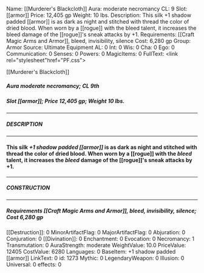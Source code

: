 Name: [[Murderer's Blackcloth]]
Aura: moderate necromancy
CL: 9
Slot: [[armor]]
Price: 12,405 gp
Weight: 10 lbs.
Description: This silk +1 shadow padded [[armor]] is as dark as night and stitched with thread the color of dried blood. When worn by a [[rogue]] with the bleed talent, it increases the bleed damage of the [[rogue]]'s sneak attacks by +1.
Requirements: [[Craft Magic Arms and Armor]], bleed, invisibility, silence
Cost: 6,280 gp
Group: Armor
Source: Ultimate Equipment
AL: 0
Int: 0
Wis: 0
Cha: 0
Ego: 0
Communication: 0
Senses: 0
Powers: 0
MagicItems: 0
FullText: <link rel="stylesheet"href="PF.css"><div class="heading"><p class="alignleft">[[Murderer's Blackcloth]]</p><div style="clear: both;"></div></div><div><h5><b>Aura </b>moderate necromancy; <b>CL </b>9th</h5><h5><b>Slot </b>[[armor]]; <b>Price </b>12,405 gp; <b>Weight </b>10 lbs.</h5></div><hr/><div><h5><b>DESCRIPTION</b></h5></div><hr/><div><h4><p>This silk <i>+1 shadow padded [[armor]]</i> is as dark as night and stitched with thread the color of dried blood. When worn by a [[rogue]] with the <i>bleed</i> talent, it increases the <i>bleed</i> damage of the [[rogue]]'s sneak attacks by +1.</p></h4></div><hr/><div><h5><b>CONSTRUCTION</b></h5></div><hr/><div><h5><b>Requirements </b>[[Craft Magic Arms and Armor]], <i>bleed</i>, <i>invisibility</i>, <i>silence</i>; <b>Cost </b>6,280 gp</h5></div>
[[Destruction]]: 0
MinorArtifactFlag: 0
MajorArtifactFlag: 0
Abjuration: 0
Conjuration: 0
[[Divination]]: 0
Enchantment: 0
Evocation: 0
Necromancy: 1
Transmutation: 0
AuraStrength: moderate
WeightValue: 10.0
PriceValue: 12405
CostValue: 6280
Languages: 0
BaseItem: +1 shadow padded [[armor]]
LinkText: 0
id: 1273
Mythic: 0
LegendaryWeapon: 0
Illusion: 0
Universal: 0
effects: 0
